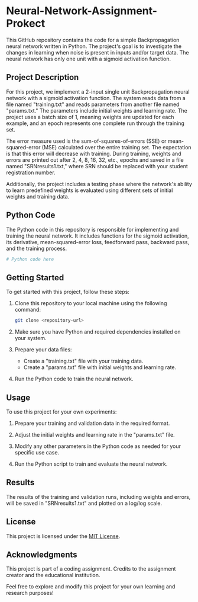 # Neural-Network-Assignment-Prokect


This GitHub repository contains the code for a simple Backpropagation neural network written in Python. The project's goal is to investigate the changes in learning when noise is present in inputs and/or target data. The neural network has only one unit with a sigmoid activation function.

## Project Description

For this project, we implement a 2-input single unit Backpropagation neural network with a sigmoid activation function. The system reads data from a file named "training.txt" and reads parameters from another file named "params.txt." The parameters include initial weights and learning rate. The project uses a batch size of 1, meaning weights are updated for each example, and an epoch represents one complete run through the training set.

The error measure used is the sum-of-squares-of-errors (SSE) or mean-squared-error (MSE) calculated over the entire training set. The expectation is that this error will decrease with training. During training, weights and errors are printed out after 2, 4, 8, 16, 32, etc., epochs and saved in a file named "SRNresults1.txt," where SRN should be replaced with your student registration number.

Additionally, the project includes a testing phase where the network's ability to learn predefined weights is evaluated using different sets of initial weights and training data.

## Python Code

The Python code in this repository is responsible for implementing and training the neural network. It includes functions for the sigmoid activation, its derivative, mean-squared-error loss, feedforward pass, backward pass, and the training process.

```python
# Python code here
```

## Getting Started

To get started with this project, follow these steps:

1. Clone this repository to your local machine using the following command:

   ```bash
   git clone <repository-url>
   ```

2. Make sure you have Python and required dependencies installed on your system.

3. Prepare your data files:
   - Create a "training.txt" file with your training data.
   - Create a "params.txt" file with initial weights and learning rate.

4. Run the Python code to train the neural network.

## Usage

To use this project for your own experiments:

1. Prepare your training and validation data in the required format.

2. Adjust the initial weights and learning rate in the "params.txt" file.

3. Modify any other parameters in the Python code as needed for your specific use case.

4. Run the Python script to train and evaluate the neural network.

## Results

The results of the training and validation runs, including weights and errors, will be saved in "SRNresults1.txt" and plotted on a log/log scale.

## License

This project is licensed under the [MIT License](LICENSE).

## Acknowledgments

This project is part of a coding assignment. Credits to the assignment creator and the educational institution.

Feel free to explore and modify this project for your own learning and research purposes!
